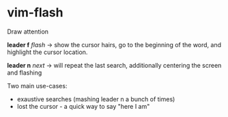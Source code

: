 # vim-flash
Draw attention

<strong>leader f</strong> <em>flash</em> -> show the cursor hairs, go to the beginning of the word, and highlight the cursor location.

<strong>leader n</strong> <em>next</em> -> will repeat the last search, additionally centering the screen and flashing

Two main use-cases:
* exaustive searches (mashing leader n a bunch of times)
* lost the cursor - a quick way to say "here I am"

